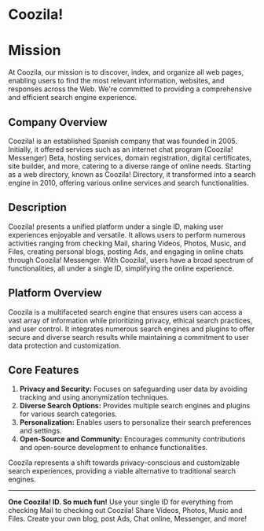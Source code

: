 # Coozila!

# Mission

At Coozila, our mission is to discover, index, and organize all web pages, enabling users to find the most relevant information, websites, and responses across the Web. We're committed to providing a comprehensive and efficient search engine experience.

## Company Overview

Coozila! is an established Spanish company that was founded in 2005. Initially, it offered services such as an internet chat program (Coozila! Messenger) Beta, hosting services, domain registration, digital certificates, site builder, and more, catering to a diverse range of online needs. Starting as a web directory, known as Coozila! Directory, it transformed into a search engine in 2010, offering various online services and search functionalities.

## Description

Coozila! presents a unified platform under a single ID, making user experiences enjoyable and versatile. It allows users to perform numerous activities ranging from checking Mail, sharing Videos, Photos, Music, and Files, creating personal blogs, posting Ads, and engaging in online chats through Coozila! Messenger. With Coozila!, users have a broad spectrum of functionalities, all under a single ID, simplifying the online experience.

## Platform Overview

Coozila is a multifaceted search engine that ensures users can access a vast array of information while prioritizing privacy, ethical search practices, and user control. It integrates numerous search engines and plugins to offer secure and diverse search results while maintaining a commitment to user data protection and customization.

## Core Features

1. **Privacy and Security:** Focuses on safeguarding user data by avoiding tracking and using anonymization techniques.
2. **Diverse Search Options:** Provides multiple search engines and plugins for various search categories.
3. **Personalization:** Enables users to personalize their search preferences and settings.
4. **Open-Source and Community:** Encourages community contributions and open-source development to enhance functionalities.

Coozila represents a shift towards privacy-conscious and customizable search experiences, providing a viable alternative to traditional search engines.

---

**One Coozila! ID. So much fun!** Use your single ID for everything from checking Mail to checking out Coozila! Share Videos, Photos, Music and Files. Create your own blog, post Ads, Chat online, Messenger, and more!

